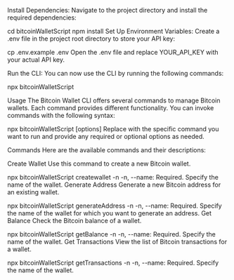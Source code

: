 Install Dependencies: Navigate to the project directory and install the required dependencies:


cd bitcoinWalletScript
npm install
Set Up Environment Variables: Create a .env file in the project root directory to store your API key:


cp .env.example .env
Open the .env file and replace YOUR_API_KEY with your actual API key.

Run the CLI: You can now use the CLI by running the following commands:


npx bitcoinWalletScript <command>


Usage
The Bitcoin Wallet CLI offers several commands to manage Bitcoin wallets. Each command provides different functionality. You can invoke commands with the following syntax:


npx bitcoinWalletScript <command> [options]
Replace <command> with the specific command you want to run and provide any required or optional options as needed.

Commands
Here are the available commands and their descriptions:

Create Wallet
Use this command to create a new Bitcoin wallet.


npx bitcoinWalletScript createwallet -n <walletName>
-n, --name: Required. Specify the name of the wallet.
Generate Address
Generate a new Bitcoin address for an existing wallet.


npx bitcoinWalletScript generateAddress -n <walletName>
-n, --name: Required. Specify the name of the wallet for which you want to generate an address.
Get Balance
Check the Bitcoin balance of a wallet.


npx bitcoinWalletScript getBalance -n <walletName>
-n, --name: Required. Specify the name of the wallet.
Get Transactions
View the list of Bitcoin transactions for a wallet.


npx bitcoinWalletScript getTransactions -n <walletName>
-n, --name: Required. Specify the name of the wallet.